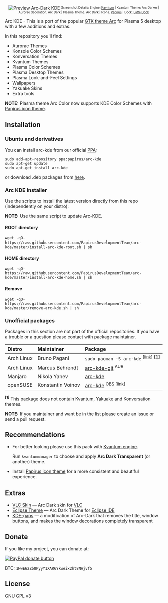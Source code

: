 <p align="center">
  <img src="https://raw.githubusercontent.com/PapirusDevelopmentTeam/arc-kde/master/preview.png" alt="Preview Arc-Dark KDE"/>
  <sup><sub>Screenshot Details: Engine: <a href="https://github.com/tsujan/Kvantum/tree/master/Kvantum">Kavntum</a> | Kvantum Theme: Arc Darker | Aurorae decoration: Arc Dark | Plasma Theme: Arc Dark | Icons: <a href="https://github.com/PapirusDevelopmentTeam/papirus-icon-theme">Papirus</a> | Dock: <a href="https://github.com/psifidotos/Latte-Dock">Latte Dock</a></sub></sup>
</p>

Arc KDE - This is a port of the popular [GTK theme Arc](https://github.com/horst3180/Arc-theme) for Plasma 5 desktop with a few additions and extras.

In this repository you'll find:

- Aurorae Themes
- Konsole Color Schemes
- Konversation Themes
- Kvantum Themes
- Plasma Color Schemes
- Plasma Desktop Themes
- Plasma Look-and-Feel Settings
- Wallpapers
- Yakuake Skins
- Extra tools

**NOTE:** Plasma theme Arc Color now supports KDE Color Schemes with [Papirus icon theme](https://github.com/PapirusDevelopmentTeam/papirus-icon-theme).

## Installation

### Ubuntu and derivatives

You can install arc-kde from our official [PPA](https://launchpad.net/~papirus/+archive/ubuntu/arc-kde):

```
sudo add-apt-repository ppa:papirus/arc-kde
sudo apt-get update
sudo apt-get install arc-kde
```

or download .deb packages from [here](https://launchpad.net/~papirus/+archive/ubuntu/arc-kde/+packages).

### Arc KDE Installer

Use the scripts to install the latest version directly from this repo (independently on your distro):

**NOTE:** Use the same script to update Arc-KDE.

#### ROOT directory

```
wget -qO- https://raw.githubusercontent.com/PapirusDevelopmentTeam/arc-kde/master/install-arc-kde-root.sh | sh
```
#### HOME directory

```
wget -qO- https://raw.githubusercontent.com/PapirusDevelopmentTeam/arc-kde/master/install-arc-kde-home.sh | sh
```

#### Remove

```
wget -qO- https://raw.githubusercontent.com/PapirusDevelopmentTeam/arc-kde/master/remove-arc-kde.sh | sh
```

### Unofficial packages

Packages in this section are not part of the official repositories. If you have a trouble or a question please contact with package maintainer.

| **Distro** | **Maintainer**    | **Package** |
|:-----------|:------------------|:------------|
| Arch Linux | Bruno Pagani | `sudo pacman -S arc-kde` <sup>[[link](https://www.archlinux.org/packages/community/any/arc-kde/)]</sup> **<sup>[1]</sup>** |
| Arch Linux | Marcus Behrendt | [arc-kde-git](https://aur.archlinux.org/packages/arc-kde-git/) <sup>AUR</sup> |
| Manjaro | Nikola Yanev | [arc-kde](http://download.tuxfamily.org/gericom/README.html) |
| openSUSE | Konstantin Voinov | [arc-kde](https://software.opensuse.org/download.html?project=home:kill_it&package=arc-kde) <sup>OBS [[link](https://build.opensuse.org/package/show/home:kill_it/arc-kde)]</sub> |

**<sup>[1]</sup>** This package does not contain Kvantum, Yakuake and Konversation themes.

**NOTE:** If you maintainer and want be in the list please create an issue or send a pull request.

## Recommendations

- For better looking please use this pack with [Kvantum engine](https://github.com/tsujan/Kvantum/tree/master/Kvantum).

  Run `kvantummanager` to choose and apply **Arc Dark Transparent** (or another) theme.

- Install [Papirus icon theme](https://github.com/PapirusDevelopmentTeam/papirus-icon-theme) for a more consistent and beautiful experience.

## Extras

- [VLC Skin](https://github.com/varlesh/VLC-Arc-Dark) — Arc Dark skin for [VLC](http://www.videolan.org/vlc/)
- [Eclipse Theme](https://github.com/PapirusDevelopmentTeam/arc-kde/tree/master/extra/eclipse) ­— Arc Dark Theme for [Eclipse IDE](https://eclipse.org/ide/)
- [KDE-gaps](http://www.simonizor.gq/kde-gaps) — a modification of Arc-Dark that removes the title, window buttons, and makes the window decorations completely transparent
## Donate

If you like my project, you can donate at:

<span class="paypal"><a href="https://www.paypal.me/varlesh" title="Donate to this project using Paypal"><img src="https://www.paypalobjects.com/webstatic/mktg/Logo/pp-logo-100px.png" alt="PayPal donate button" /></a></span>

BTC: `1HwE62Zb8PyyY1XAR6Ykweix2ht8NAjvf5`

## License

GNU GPL v3
